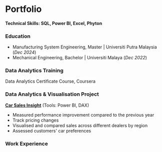 # Portfolio

#### Technical Skills: SQL, Power BI, Excel, Phyton

### Education
- Manufacturing System Engineering, Master | Universiti Putra Malaysia (_Dec 2024_)
- Mechanical Engineering, Bachelor | Universiti Malaya (_Dec 2022_)

### Data Analytics Training
Data Analytics Certificate Course, Coursera

### Data Analytics & Visualisation Project
[**Car Sales Insight**](https://aainaaaaa.github.io/Car_Sales_Insight/)
(Tools: Power BI, DAX)
- Measured performance improvement compared to the previous year
- Track pricing changes
- Visualised and compared sales across different dealers by region
- Assessed customers' car preferences
  
### Work Experience
